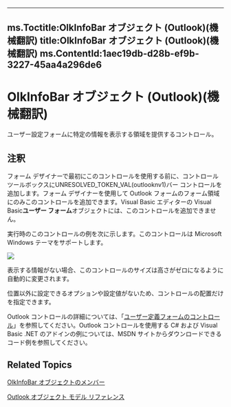 

---
ms.Toctitle:OlkInfoBar オブジェクト (Outlook)(機械翻訳)
title:OlkInfoBar オブジェクト (Outlook)(機械翻訳)
ms.ContentId:1aec19db-d28b-ef9b-3227-45aa4a296de6
---
# OlkInfoBar オブジェクト (Outlook)(機械翻訳)




ユーザー設定フォームに特定の情報を表示する領域を提供するコントロール。

## 注釈
フォーム デザイナーで最初にこのコントロールを使用する前に、コントロール ツールボックスにUNRESOLVED_TOKEN_VAL(outlooknv1)バー コントロールを追加します。フォーム デザイナーを使用して Outlook フォームのフォーム領域にのみこのコントロールを追加できます。Visual Basic エディターの Visual Basic**ユーザー フォーム**オブジェクトには、このコントロールを追加できません。



実行時のこのコントロールの例を次に示します。このコントロールは Microsoft Windows テーマをサポートします。



![](..\media\olInfoBar_ZA10119648.gif)



表示する情報がない場合、このコントロールのサイズは高さがゼロになるように自動的に変更されます。



位置以外に設定できるオプションや設定値がないため、コントロールの配置だけを指定できます。



Outlook コントロールの詳細については、「[ユーザー定義フォームのコントロール](fcba1b34-c526-5d01-8644-cb8852bd2348.md)」を参照してください。Outlook コントロールを使用する C# および Visual Basic .NET のアドインの例については、MSDN サイトからダウンロードできるコード例を参照してください。



## Related Topics

[OlkInfoBar オブジェクトのメンバー](e7675cde-b1f0-153a-f4a9-b2d3bf5a0aff.md)

[Outlook オブジェクト モデル リファレンス](73221b13-d8d8-99b8-3394-b95dbbfd5ddc.md)




